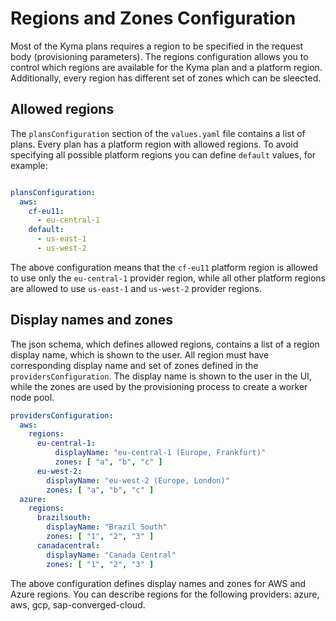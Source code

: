 # Regions and Zones Configuration

Most of the Kyma plans requires a region to be specified in the request body (provisioning parameters). The regions configuration  allows you to control which regions are available for the Kyma plan and a platform region. Additionally, every region has different set of zones which can be sleected.

## Allowed regions

The `plansConfiguration` section of the `values.yaml` file contains a list of plans. Every plan has a platform region with allowed regions. To avoid specifying all possible platform regions you can define `default` values, for example:

```yaml

plansConfiguration:
  aws:
    cf-eu11:
      - eu-central-1
    default:
      - us-east-1
      - us-west-2
```

The above configuration means that the `cf-eu11` platform region is allowed to use only the `eu-central-1` provider region, while all other platform regions are allowed to use `us-east-1` and `us-west-2` provider regions.

## Display names and zones

The json schema, which defines allowed regions, contains a list of a region display name, which is shown to the user. All region must have corresponding display name and set of zones defined in the `providersConfiguration`. The display name is shown to the user in the UI, while the zones are used by the provisioning process to create a worker node pool.
```yaml
providersConfiguration:
  aws:
    regions:
      eu-central-1:
          displayName: "eu-central-1 (Europe, Frankfurt)"
          zones: [ "a", "b", "c" ]
      eu-west-2:
        displayName: "eu-west-2 (Europe, London)"
        zones: [ "a", "b", "c" ]
  azure:
    regions:
      brazilsouth: 
        displayName: "Brazil South"
        zones: [ "1", "2", "3" ]
      canadacentral: 
        displayName: "Canada Central"
        zones: [ "1", "2", "3" ]
```

The above configuration defines display names and zones for AWS and Azure regions. You can describe regions for the following providers: azure, aws, gcp, sap-converged-cloud.